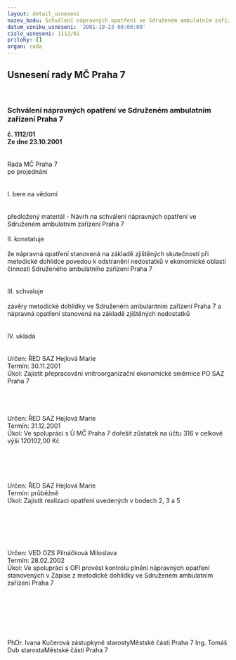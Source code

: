 ```yaml
---
layout: detail_usneseni
nazev_bodu: Schválení nápravných opatření ve Sdruženém ambulatním zařízení Praha 7
datum_vzniku_usneseni: '2001-10-23 00:00:00'
cislo_usneseni: 1112/01
prilohy: []
organ: rada
---
```

<div id="ucUsn_pList" class="usn">
	<span><h2>Usnesení rady MČ Praha 7 </h2>
<br></span><div class="standBody">
<span><h3>Schválení nápravných opatření ve Sdruženém ambulatním zařízení Praha 7</h3></span><div class="center">
		<strong>č. 1112/01</strong><br>
	</div>
<div class="center">
		<strong>Ze dne 23.10.2001</strong><br><br>
	</div>
<br>Rada MČ Praha 7<br>po projednání<br><br><br>I.	bere na vědomí<br><br> <br>předložený materiál - Návrh na schválení nápravných opatření ve Sdruženém ambulatním zařízení Praha 7<br><br>II.	konstatuje<br><br>že nápravná opatření stanovená na základě zjištěných skutečností při metodické dohlídce povedou k odstranění nedostatků v ekonomické oblasti činnosti Sdruženého ambulatního zařízení Praha 7<br><br><br>III.	schvaluje <br><br>závěry metodické dohlídky ve Sdruženém ambulantním zařízení Praha 7 a nápravná opatření stanovená na základě zjištěných nedostatků<br><br><br>IV.	ukládá <br><br> <br>Určen:	ŘED SAZ Hejlová Marie<br>Termín: 30.11.2001<br>Úkol:	Zajistit přepracování vnitroorganizační ekonomické směrnice PO SAZ Praha 7<br> <br><br><br> <br>Určen:	ŘED SAZ Hejlová Marie<br>Termín: 31.12.2001<br>Úkol:	Ve spolupráci s Ú MČ Praha 7 dořešit zůstatek na účtu 316 v celkové výši 120102,00 Kč<br> <br><br><br><br> <br>Určen:	ŘED SAZ Hejlová Marie<br>Termín: průběžně<br>Úkol:	Zajistit realizaci opatření uvedených v bodech 2, 3 a 5<br> <br><br><br><br><br> <br>Určen:	VED OZS Pilnáčková Miloslava<br>Termín: 28.02.2002<br>Úkol:	Ve spolupráci s OFI provést kontrolu plnění nápravných opatření stanovených v Zápise z metodické dohlídky ve Sdruženém ambulatním zařízení Praha 7<br> <br><br><br><br><br> <br>	<br>PhDr. Ivana Kučerová zástupkyně starostyMěstské části Praha 7	Ing. Tomáš Dub starostaMěstské části Praha 7<br>	<br><br>
</div>
</div>